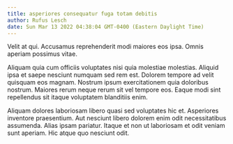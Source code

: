 ```yaml
---
title: asperiores consequatur fuga totam debitis
author: Rufus Lesch
date: Sun Mar 13 2022 04:38:04 GMT-0400 (Eastern Daylight Time)
---
```

Velit at qui. Accusamus reprehenderit modi maiores eos ipsa. Omnis aperiam possimus vitae.

 Aliquam quia cum officiis voluptates nisi quia molestiae molestias. Aliquid ipsa et saepe nesciunt numquam sed rem est. Dolorem tempore ad velit quisquam eos magnam. Nostrum ipsum exercitationem quia doloribus nostrum. Maiores rerum neque rerum sit vel tempore eos. Eaque modi sint repellendus sit itaque voluptatem blanditiis enim.

 Aliquam dolores laboriosam libero quasi sed voluptates hic et. Asperiores inventore praesentium. Aut nesciunt libero dolorem enim odit necessitatibus assumenda. Alias ipsam pariatur. Itaque et non ut laboriosam et odit veniam sunt aperiam. Hic atque quo nesciunt odit.